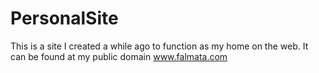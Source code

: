# PersonalSite

This is a site I created a while ago to function as my home on the web. It can be found at my public domain <a href="http://www.falmata.com/">www.falmata.com</a>